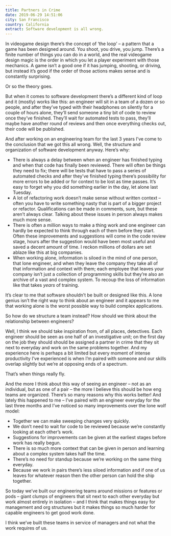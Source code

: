 ```yaml
---
title: Partners in Crime
date: 2019-06-29 14:51:06
city: San Francisco
country: California
extract: Software development is all wrong.
---
```


In videogame design there’s the concept of ‘the loop’ – a pattern that a game has been designed around. You shoot, you drive, you jump. There’s a finite number of things you can do in a world, and the real videogame design magic is the order in which you let a player experiment with those mechanics. A game isn’t a good one if it has jumping, shooting, or driving, but instead it’s good if the order of those actions makes sense and is constantly surprising.

Or so the theory goes.

But when it comes to software development there’s a different kind of loop and it (mostly) works like this: an engineer will sit in a team of a dozen or so people, and after they’ve typed with their headphones on silently for a couple of hours alone, they’ll send someone a tiny bit of code to review once they’ve finished. They’ll wait for automated tests to pass, they’ll maybe have another round of reviews and then once everything checks out, their code will be published.

And after working on an engineering team for the last 3 years I’ve come to the conclusion that we got this all wrong. Well, the structure and organization of software development anyway. Here’s why:

- There is always a delay between when an engineer has finished typing and when that code has finally been reviewed. There will often be things they need to fix; there will be tests that have to pass a series of automated checks and after they’ve finished typing there’s possibility for more errors to be added or for context to be lost as time passes. It’s easy to forget why you did something earlier in the day, let alone last Tuesday.
- A lot of refactoring work doesn’t make sense without written context – often you have to write something nasty that is part of a bigger project or refactor. Qualifications can be made in comments, sure, but these aren’t always clear. Talking about these issues in person always makes much more sense.
- There is often a million ways to make a thing work and one engineer can hardly be expected to think through each of them before they start. Often these improvements and suggestions will come in the code review stage, hours after the suggestion would have been most useful and saved a decent amount of time. I reckon millions of dollars are set ablaze like this at big companies.
- When working alone, information is siloed in the mind of one person, that lone engineer, and when they leave the company they take all of that information and context with them; each employee that leaves your company isn’t just a collection of programming skills but they’re also an archive of a vast and complex system. To recoup the loss of information like that takes _years_ of training.

It’s clear to me that software shouldn’t be built or designed like this. A lone genius isn’t the right way to think about an engineer and it appears to me that working alone is the worst possible way to build complex applications.

So how do we structure a team instead? How should we think about the relationship between engineers?

Well, I think we should take inspiration from, of all places, detectives. Each engineer should be seen as one half of an investigative unit; on the first day on the job they should should be assigned a partner in crime that they sit next to everyday and work on the same problems together. And my experience here is perhaps a bit limited but every moment of intense productivity I’ve experienced is when I’m paired with someone and our skills overlap slightly but we’re at opposing ends of a spectrum.

That’s when things really fly.

And the more I think about this way of seeing an engineer – not as an individual, but as one of a pair – the more I believe this should be how eng teams are organized. There’s so many reasons why this works better! And lately this happened to me – I’ve paired with an engineer everyday for the last three months and I’ve noticed so many improvements over the lone wolf model:

- Together we can make sweeping changes very quickly.
- We don’t need to wait for code to be reviewed because we’re constantly looking at each other’s work.
- Suggestions for improvements can be given at the earliest stages before work has really begun.
- There is so much more context that can be given in person and learning about a complex system takes half the time.
- There’s no need for standup because we’re working on the same thing everyday.
- Because we work in pairs there’s less siloed information and if one of us leaves for whatever reason then the other person can hold the ship together.

So today we’ve built our engineering teams around missions or features or pods – giant clumps of engineers that sit next to each other everyday but work almost entirely in isolation – and I think that makes things easy for management and org structures but it makes things so much harder for capable engineers to get good work done.

I think we’ve built these teams in service of managers and not what the work requires of us.
